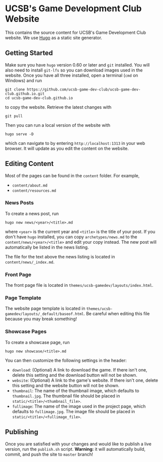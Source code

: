 # UCSB's Game Development Club Website

This contains the source content for UCSB's Game Development Club website. We
use [Hugo](https://gohugo.io) as a static site generator.

## Getting Started

Make sure you have `hugo` version 0.60 or later and `git` installed. You will
also need to install `git-lfs` so you can download images used in the website.
Once you have all three installed, open a terminal (`cmd` on Windows) and run

```plain
git clone https://github.com/ucsb-game-dev-club/ucsb-game-dev-club.github.io.git
cd ucsb-game-dev-club.github.io
```

to copy the website. Retrieve the latest changes with

```plain
git pull
```

Then you can run a local version of the website with

```plain
hugo serve -D
```

which can navigate to by entering `http://localhost:1313` in your web browser.
It will update as you edit the content on the website.

## Editing Content

Most of the pages can be found in the `content` folder. For example,

* `content/about.md`
* `content/resources.md`

### News Posts

To create a news post, run

```plain
hugo new news/<year>/<title>.md
```

where `<year>` is the current year and `<title>` is the title of your post. If
you don't have `hugo` installed, you can copy `archetypes/news.md` to the
`content/news/<year>/<title>` and edit your copy instead. The new post will
automatically be listed in the news listing.

The file for the text above the news listing is located in
`content/news/_index.md`.

### Front Page

The front page file is located in `themes/ucsb-gamedev/layouts/index.html`.

### Page Template

The website page template is located in
`themes/ucsb-gamedev/layouts/_default/baseof.html`. Be careful when editing this
file because you may break something!

### Showcase Pages

To create a showcase page, run

```plain
hugo new showcase/<title>.md
```

You can then customize the following settings in the header:

* `download`: (Optional) A link to download the game. If there isn't one, delete
  this setting and the download button will not be shown.
* `website`: (Optional) A link to the game's website. If there isn't one,
  delete this setting and the website button will not be shown.
* `thumbnail`: The name of the thumbnail image, which defaults to
  `thumbnail.jpg`. The thumbnail file should be placed in
  `static/<title>/<thumbnail_file>`.
* `fullimage`: The name of the image used in the project page, which defaults to
  `fullimage.jpg`. The image file should be placed in
  `static/<title>/<fullimage_file>`.

## Publishing

Once you are satisfied with your changes and would like to publish a live
version, run the `publish.sh` script. **Warning:** it will automatically build,
commit, and push the site to `master` branch!
